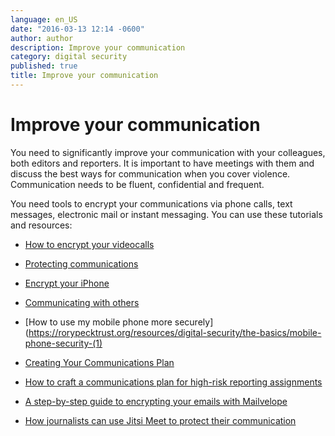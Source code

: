 ```yaml
---
language: en_US
date: "2016-03-13 12:14 -0600"
author: author
description: Improve your communication
category: digital security
published: true
title: Improve your communication
---
```


# Improve your communication
You need to significantly improve your communication with your colleagues, both editors and reporters.  It is important to have meetings with them and discuss the best ways for communication when you cover violence. Communication needs to be fluent, confidential and frequent.

You need tools to encrypt your communications via phone calls, text messages, electronic mail or instant messaging. You can use these tutorials and resources:

- [How to encrypt your videocalls](http://www.slideshare.net/latinointx/jitsi-meet)

- [Protecting communications](https://www.cpj.org/reports/2012/04/technology-security.php#comms) 

- [Encrypt your iPhone](https://ssd.eff.org/en/module/how-encrypt-your-iphone)

- [Communicating with others](https://ssd.eff.org/en/module/communicating-others)

- [How to use my mobile phone more securely](https://rorypecktrust.org/resources/digital-security/the-basics/mobile-phone-security-(1)

- [Creating Your Communications Plan](https://rorypecktrust.org/resources/safety-and-security/risk-assessment/Creating-Your-Communications-Plan.aspx)

- [How to craft a communications plan for high-risk reporting assignments](http://ijnet.org/en/blog/how-craft-communications-plan-high-risk-reporting-assignment)

- [A step-by-step guide to encrypting your emails with Mailvelope](http://ijnet.org/en/blog/step-step-guide-encrypting-your-emails-mailvelope)

- [How journalists can use Jitsi Meet to protect their communication](http://www.slideshare.net/latinointx/jitsi-meet)